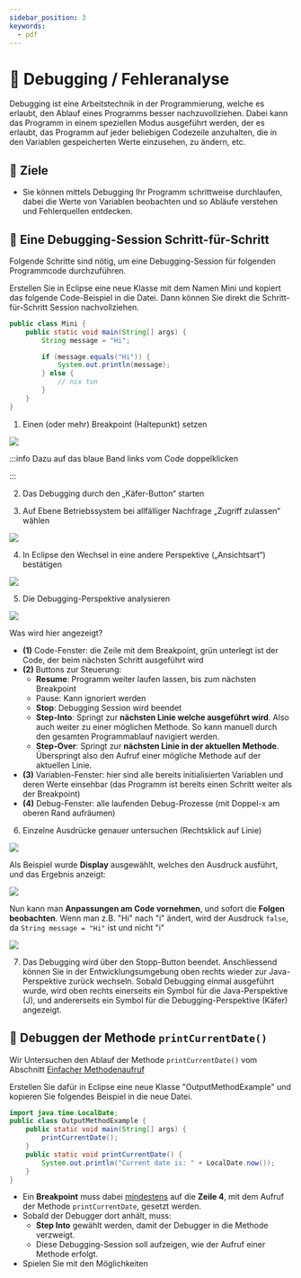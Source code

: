 ```yaml
---
sidebar_position: 3
keywords:
  - pdf
---
```


# 🐛 Debugging / Fehleranalyse

Debugging ist eine Arbeitstechnik in der Programmierung, welche es erlaubt, den
Ablauf eines Programms besser nachzuvollziehen. Dabei kann das Programm in einem
speziellen Modus ausgeführt werden, der es erlaubt, das Programm auf jeder
beliebigen Codezeile anzuhalten, die in den Variablen gespeicherten Werte
einzusehen, zu ändern, etc.
## :dart: Ziele

- Sie können mittels Debugging Ihr Programm schrittweise durchlaufen, dabei die
  Werte von Variablen beobachten und so Abläufe verstehen und Fehlerquellen
  entdecken.

## :pencil: Eine Debugging-Session Schritt-für-Schritt

Folgende Schritte sind nötig, um eine Debugging-Session für folgenden
Programmcode durchzuführen.

Erstellen Sie in Eclipse eine neue Klasse mit dem Namen Mini und kopiert das
folgende Code-Beispiel in die Datei. Dann können Sie direkt die
Schritt-für-Schritt Session nachvollziehen.

```java title="Das verwendete Code-Beispiel"
public class Mini {
    public static void main(String[] args) {
        String message = "Hi";

        if (message.equals("Hi")) {
            System.out.println(message);
        } else {
            // nix tun
        }
    }
}
```

1. Einen (oder mehr) Breakpoint (Haltepunkt) setzen

![](./images/debugging-1.png)

:::info Dazu auf das blaue Band links vom Code doppelklicken

:::

2. Das Debugging durch den „Käfer-Button“ starten

3. Auf Ebene Betriebssystem bei allfälliger Nachfrage „Zugriff zulassen“ wählen

![](./images/debugging-3.png)

4. In Eclipse den Wechsel in eine andere Perspektive („Ansichtsart“) bestätigen

![](./images/debugging-4.png)

5. Die Debugging-Perspektive analysieren

![](./images/debugging-5.png)

Was wird hier angezeigt?

- **(1)** Code-Fenster: die Zeile mit dem Breakpoint, grün unterlegt ist der
  Code, der beim nächsten Schritt ausgeführt wird
- **(2)** Buttons zur Steuerung:
  - **Resume**: Programm weiter laufen lassen, bis zum nächsten Breakpoint
  - Pause: Kann ignoriert werden
  - **Stop**: Debugging Session wird beendet
  - **Step-Into**: Springt zur **nächsten Linie welche ausgeführt wird**. Also
    auch weiter zu einer möglichen Methode. So kann manuell durch den gesamten
    Programmablauf navigiert werden.
  - **Step-Over**: Springt zur **nächsten Linie in der aktuellen Methode**.
    Überspringt also den Aufruf einer mögliche Methode auf der aktuellen Linie.
- **(3)** Variablen-Fenster: hier sind alle bereits initialisierten Variablen
  und deren Werte einsehbar (das Programm ist bereits einen Schritt weiter als
  der Breakpoint)
- **(4)** Debug-Fenster: alle laufenden Debug-Prozesse (mit Doppel-x am oberen
  Rand aufräumen)

6. Einzelne Ausdrücke genauer untersuchen (Rechtsklick auf Linie)

![](./images/debugging-6.png)

Als Beispiel wurde **Display** ausgewählt, welches den Ausdruck ausführt, und
das Ergebnis anzeigt:

![](./images/debugging-62.png)

Nun kann man **Anpassungen am Code vornehmen**, und sofort die **Folgen
beobachten**. Wenn man z.B. "Hi" nach "i" ändert, wird der Ausdruck `false`, da
`String message = "Hi"` ist und nicht "i"

![](./images/debugging-63.png)

7. Das Debugging wird über den Stopp-Button beendet. Anschliessend können Sie in
   der Entwicklungsumgebung oben rechts wieder zur Java-Perspektive zurück
   wechseln. Sobald Debugging einmal ausgeführt wurde, wird oben rechts
   einerseits ein Symbol für die Java-Perspektive (J), und andererseits ein
   Symbol für die Debugging-Perspektive (Käfer) angezeigt.

## :pencil: Debuggen der Methode `printCurrentDate()` 


Wir Untersuchen den Ablauf der Methode `printCurrentDate()` vom Abschnitt
[Einfacher Methodenaufruf](./einfache-methode.md)

Erstellen Sie dafür in Eclipse eine neue Klasse "OutputMethodExample" und kopieren Sie
folgendes Beispiel in die neue Datei.

```java showLineNumbers
import java.time.LocalDate;
public class OutputMethodExample {
    public static void main(String[] args) {
        printCurrentDate();
    }
    public static void printCurrentDate() {
        System.out.println("Current date is: " + LocalDate.now());
    }
}

```

- Ein **Breakpoint** muss dabei <u>mindestens</u> auf die **Zeile 4**, mit dem
  Aufruf der Methode `printCurrentDate`, gesetzt werden.
- Sobald der Debugger dort anhält, muss:
  - **Step Into** gewählt werden, damit der Debugger in die Methode verzweigt.
  - Diese Debugging-Session soll aufzeigen, wie der Aufruf einer Methode
    erfolgt.
- Spielen Sie mit den Möglichkeiten
